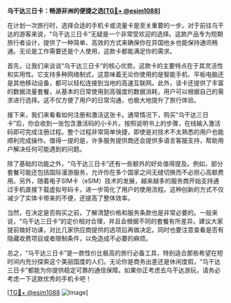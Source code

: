 **乌干达三日卡：畅游非洲的便捷之选[[TG💪+ @esim1088](https://t.me/s/esim1088)]**

在计划一次旅行时，选择合适的手机卡或流量卡是至关重要的一步。对于前往乌干达的游客来说，“乌干达三日卡”无疑是一个非常受欢迎的选择。这款产品专为短期旅行者设计，提供了一种简单、高效的方式来确保你在异国他乡也能保持通讯畅通。无论是工作需要还是个人使用，这款卡都能满足你的需求。

首先，让我们来谈谈“乌干达三日卡”的核心优势。这款卡的主要特点在于其灵活性和实用性。它支持多种网络制式，这意味着无论你使用的是智能手机、平板电脑还是其他移动设备，都可以轻松连接到当地的高速互联网。此外，该卡还提供了丰富的数据流量套餐，从基本的日常使用到高强度的数据消耗，用户可以根据自己的需求进行选择。这不仅方便了用户的日常沟通，也极大地提升了旅行体验。

接下来，我们来看看如何注册和激活这张卡。通常情况下，购买“乌干达三日卡”后，你会收到一张包含激活码的小卡片。按照说明书上的步骤，在线输入激活码即可完成注册过程。整个过程非常简单快捷，即使是对技术不太熟悉的用户也能顺利完成操作。值得一提的是，许多服务提供商还会提供多语言客服支持，帮助用户解决任何可能遇到的问题。

除了基础的功能之外，“乌干达三日卡”还有一些额外的好处值得提及。例如，部分套餐可能还包括国际漫游服务，允许你在多个国家之间无缝切换而不必担心高额费用。另外，随着电子SIM卡（eSIM）技术的发展，越来越多的服务商开始支持通过手机直接下载虚拟号码卡，进一步简化了用户的使用流程。这种创新的方式不仅减少了实体卡带来的不便，还提高了整体效率。

当然，在决定是否购买之前，了解清楚价格和服务条款也是非常必要的。一般来说，“乌干达三日卡”的定价相对合理，并且会根据不同的套餐有所差异。建议大家提前做好功课，对比几家供应商提供的选项后再做决定。同时也要注意查看是否有隐藏收费项目或者限制条件，以免造成不必要的麻烦。

总之，“乌干达三日卡”是一款性价比极高的旅行必备工具，特别适合那些希望在短时间内充分探索这个美丽国度的人们。无论你是商务出差还是休闲度假，“乌干达三日卡”都能为你提供稳定可靠的通信保障。如果你正考虑去乌干达游玩，请务必考虑一下这款优秀的手机卡吧！

[[TG💪+ @esim1088](https://t.me/s/esim1088) ![Image](https://i.postimg.cc/4NQfJmqS/Snipaste-2025-05-13-00-14-12.png)]